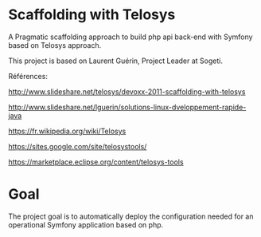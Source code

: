 Scaffolding with Telosys
================================================================================

A Pragmatic scaffolding approach to build php api back-end with Symfony based on Telosys approach.

This project is based on Laurent Guérin, Project Leader at Sogeti.

Références:

http://www.slideshare.net/telosys/devoxx-2011-scaffolding-with-telosys

http://www.slideshare.net/lguerin/solutions-linux-dveloppement-rapide-java

https://fr.wikipedia.org/wiki/Telosys

https://sites.google.com/site/telosystools/

https://marketplace.eclipse.org/content/telosys-tools

Goal
================================================================================

The project goal is to automatically deploy the configuration needed for an operational Symfony application based on php.
